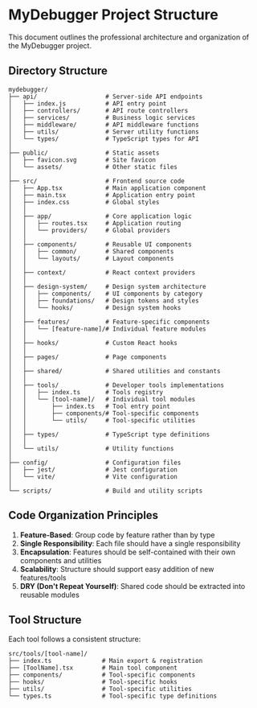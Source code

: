 # MyDebugger Project Structure

This document outlines the professional architecture and organization of the MyDebugger project.

## Directory Structure

```
mydebugger/
├── api/                   # Server-side API endpoints
│   ├── index.js           # API entry point
│   ├── controllers/       # API route controllers
│   ├── services/          # Business logic services
│   ├── middleware/        # API middleware functions
│   ├── utils/             # Server utility functions
│   └── types/             # TypeScript types for API
│
├── public/                # Static assets
│   ├── favicon.svg        # Site favicon
│   └── assets/            # Other static files
│
├── src/                   # Frontend source code
│   ├── App.tsx            # Main application component
│   ├── main.tsx           # Application entry point
│   ├── index.css          # Global styles
│   │
│   ├── app/               # Core application logic
│   │   ├── routes.tsx     # Application routing
│   │   └── providers/     # Global providers
│   │
│   ├── components/        # Reusable UI components
│   │   ├── common/        # Shared components
│   │   └── layouts/       # Layout components
│   │
│   ├── context/           # React context providers
│   │
│   ├── design-system/     # Design system architecture
│   │   ├── components/    # UI components by category
│   │   ├── foundations/   # Design tokens and styles
│   │   └── hooks/         # Design system hooks
│   │
│   ├── features/          # Feature-specific components
│   │   └── [feature-name]/# Individual feature modules
│   │
│   ├── hooks/             # Custom React hooks
│   │
│   ├── pages/             # Page components
│   │
│   ├── shared/            # Shared utilities and constants
│   │
│   ├── tools/             # Developer tools implementations
│   │   ├── index.ts       # Tools registry
│   │   └── [tool-name]/   # Individual tool modules
│   │       ├── index.ts   # Tool entry point
│   │       ├── components/# Tool-specific components
│   │       └── utils/     # Tool-specific utilities
│   │
│   ├── types/             # TypeScript type definitions
│   │
│   └── utils/             # Utility functions
│
├── config/                # Configuration files
│   ├── jest/              # Jest configuration
│   └── vite/              # Vite configuration
│
└── scripts/               # Build and utility scripts
```

## Code Organization Principles

1. **Feature-Based**: Group code by feature rather than by type
2. **Single Responsibility**: Each file should have a single responsibility
3. **Encapsulation**: Features should be self-contained with their own components and utilities
4. **Scalability**: Structure should support easy addition of new features/tools
5. **DRY (Don't Repeat Yourself)**: Shared code should be extracted into reusable modules

## Tool Structure

Each tool follows a consistent structure:

```
src/tools/[tool-name]/
├── index.ts              # Main export & registration
├── [ToolName].tsx        # Main tool component
├── components/           # Tool-specific components
├── hooks/                # Tool-specific hooks
├── utils/                # Tool-specific utilities
└── types.ts              # Tool-specific type definitions
```
